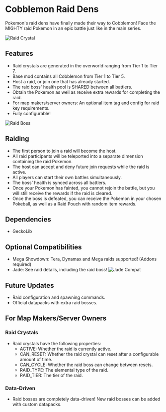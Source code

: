 # Cobblemon Raid Dens
Pokemon's raid dens have finally made their way to Cobblemon! Face the MIGHTY raid Pokemon in an epic battle just like in the main series.

![Raid Crystal](https://i.imgur.com/cM3615S.png)

## Features
- Raid crystals are generated in the overworld ranging from Tier 1 to Tier 7.
- Base mod contains all Cobblemon from Tier 1 to Tier 5.
- Host a raid, or join one that has already started.
- The raid boss' health pool is SHARED between all battlers.
- Obtain the Pokemon as well as receive extra rewards for completing the raid.
- For map makers/server owners: An optional item tag and config for raid key requirements.
- Fully configurable!

![Raid Boss](https://i.imgur.com/u5zD078.png)

## Raiding
- The first person to join a raid will become the host.
- All raid participants will be teleported into a separate dimension containing the raid Pokemon.
- The host can accept and deny future join requests while the raid is active.
- All players can start their own battles simultaneously.
- The boss' health is synced across all battlers.
- Once your Pokemon has fainted, you cannot rejoin the battle, but you will still receive the rewards if the raid is cleared.
- Once the boss is defeated, you can receive the Pokemon in your chosen Pokeball, as well as a Raid Pouch with random item rewards.

## Dependencies
- GeckoLib

## Optional Compatibilities
- Mega Showdown: Tera, Dynamax and Mega raids supported! (Addons required)
- Jade: See raid details, including the raid boss!
![Jade Compat](https://i.imgur.com/Zw6mWA2.png)

## Future Updates
- Raid configuration and spawning commands.
- Official datapacks with extra raid bosses.

## For Map Makers/Server Owners
### Raid Crystals
- Raid crystals have the following properties:
  - ACTIVE: Whether the raid is currently active.
  - CAN_RESET: Whether the raid crystal can reset after a configurable amount of time.
  - CAN_CYCLE: Whether the raid boss can change between resets.
  - RAID_TYPE: The elemental type of the raid.
  - RAID_TIER: The tier of the raid.

### Data-Driven
- Raid bosses are completely data-driven! New raid bosses can be added with custom datapacks.